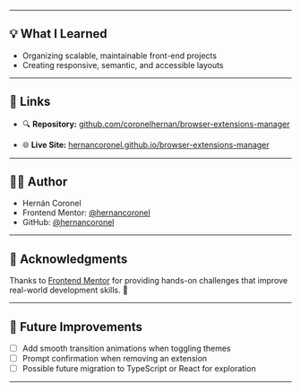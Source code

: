 
---

## 💡 What I Learned

- Organizing scalable, maintainable front-end projects
- Creating responsive, semantic, and accessible layouts

---

## 🔗 Links

- 🔍 **Repository:** [github.com/coronelhernan/browser-extensions-manager](https://github.com/coronelhernan/browser-extensions-manager)  

- 🌐 **Live Site:** [hernancoronel.github.io/browser-extensions-manager](https://browser-extensions-manager-2025.netlify.app/)

---

## 👨‍💻 Author

- Hernán Coronel  
- Frontend Mentor: [@hernancoronel](https://www.frontendmentor.io/profile/coronelhernan)  
- GitHub: [@hernancoronel](https://github.com/coronelhernan)

---

## 🙏 Acknowledgments

Thanks to [Frontend Mentor](https://frontendmentor.io) for providing hands-on challenges that improve real-world development skills. 💪

---

## 🚀 Future Improvements

- [ ] Add smooth transition animations when toggling themes
- [ ] Prompt confirmation when removing an extension
- [ ] Possible future migration to TypeScript or React for exploration

---
